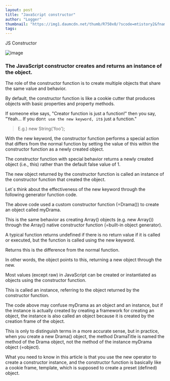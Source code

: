 ```yaml
---
layout: post
title: "JavaScript constructor"
author: "Logger"
thumbnail: "https://img1.daumcdn.net/thumb/R750x0/?scode=mtistory2&fname=https%3A%2F%2Ft1.daumcdn.net%2Fcfile%2Ftistory%2F2370C63B5694884912"
tags: 
---
```



JS Constructor

![image](https://t1.daumcdn.net/cfile/tistory/2370C63B5694884912)

### The JavaScript constructor creates and returns an instance of the object.

The role of the constructor function is to create multiple objects that share the same value and behavior.

By default, the constructor function is like a cookie cutter that produces objects with basic properties and property methods.

If someone else says, "Creator function is just a function!" then you say, "Yeah... If you don`t use the new keyword, it`s just a function."

> E.g.) new String('foo');

With the new keyword, the constructor function performs a special action that differs from the normal function by setting the value of this within the constructor function as a newly created object.

The constructor function with special behavior returns a newly created object (i.e., this) rather than the default false value of 1.

The new object returned by the constructor function is called an instance of the constructor function that created the object.

Let`s think about the effectiveness of the new keyword through the following generator function code.

The above code used a custom constructor function (=Drama()) to create an object called myDrama.

This is the same behavior as creating Array() objects (e.g. new Array()) through the Array() native constructor function (=built-in object generator).

A typical function returns undefined if there is no return value if it is called or executed, but the function is called using the new keyword.

Returns this is the difference from the normal function.

In other words, the object points to this, returning a new object through the new.

Most values (except raw) in JavaScript can be created or instantiated as objects using the constructor function.

This is called an instance, referring to the object returned by the constructor function.

The code above may confuse myDrama as an object and an instance, but if the instance is actually created by creating a framework for creating an object, the instance is also called an object because it is created by the creation frame of the object.

This is only to distinguish terms in a more accurate sense, but in practice, when you create a new Drama() object, the method DramaTitle is named the method of the Drama object, not the method of the instance myDrama object (=object).

What you need to know in this article is that you use the new operator to create a constructor instance, and the constructor function is basically like a cookie frame, template, which is supposed to create a preset (defined) object.